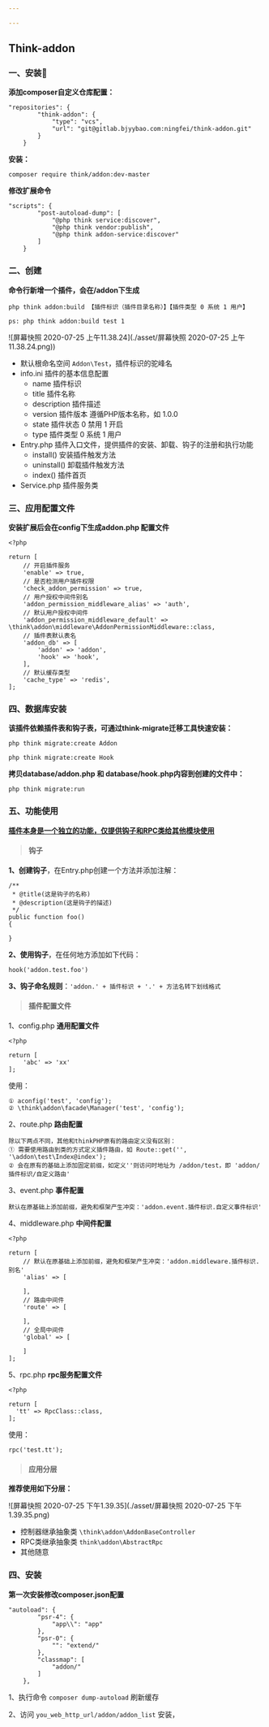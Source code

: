 ```yaml
---

---
```


## Think-addon 



### **一、安装**



**添加composer自定义仓库配置：**

```
"repositories": {
        "think-addon": {
            "type": "vcs",
            "url": "git@gitlab.bjyybao.com:ningfei/think-addon.git"
        }
    }
```

**安装：**

`composer require think/addon:dev-master`

**修改扩展命令**

```
"scripts": {
        "post-autoload-dump": [
            "@php think service:discover",
            "@php think vendor:publish",
            "@php think addon-service:discover"
        ]
    }
```



### **二、创建**



**命令行新增一个插件，会在/addon下生成**

```
php think addon:build 【插件标识（插件目录名称）】【插件类型 0 系统 1 用户】

ps: php think addon:build test 1

```

![屏幕快照 2020-07-25 上午11.38.24](./asset/屏幕快照 2020-07-25 上午11.38.24.png))

- 默认根命名空间 `Addon\Test`，插件标识的驼峰名
- info.ini                                 插件的基本信息配置 
  - name                            插件标识
  - title                               插件名称
  - description                  插件描述
  - version                         插件版本 遵循PHP版本名称，如 1.0.0
  - state                             插件状态 0 禁用 1 开启
  - type                              插件类型  0  系统 1 用户
- Entry.php                            插件入口文件，提供插件的安装、卸载、钩子的注册和执行功能
  - install()                         安装插件触发方法
  - uninstall()                    卸载插件触发方法
  - index()                          插件首页
- Service.php                         插件服务类



### 三、应用配置文件

**安装扩展后会在config下生成addon.php 配置文件**

```
<?php

return [
    // 开启插件服务
    'enable' => true,
    // 是否检测用户插件权限
    'check_addon_permission' => true,
    // 用户授权中间件别名
    'addon_permission_middleware_alias' => 'auth',
    // 默认用户授权中间件
    'addon_permission_middleware_default' => \think\addon\middleware\AddonPermissionMiddleware::class,
    // 插件表默认表名
    'addon_db' => [
        'addon' => 'addon',
        'hook' => 'hook',
    ],
    // 默认缓存类型
    'cache_type' => 'redis',
];
```

### 四、数据库安装

**该插件依赖插件表和钩子表，可通过think-migrate迁移工具快速安装：**

`php think migrate:create Addon`

`php think migrate:create Hook`

**拷贝database/addon.php 和 database/hook.php内容到创建的文件中：**

`php think migrate:run`

### 五、功能使用

**<u>插件本身是一个独立的功能，仅提供钩子和RPC类给其他模块使用</u>**



> #### **钩子**



**1、创建钩子**，在Entry.php创建一个方法并添加注解：

```
/**
 * @title(这是钩子的名称)
 * @description(这是钩子的描述)
 */
public function foo()
{
    
}
```

**2、使用钩子**，在任何地方添加如下代码：

`hook('addon.test.foo')`

**3、钩子命名规则**：`'addon.' + 插件标识 + '.' + 方法名转下划线格式` 



> #### 插件配置文件



1、config.php                        **通用配置文件**

```
<?php 

return [
	'abc' => 'xx'
];

```

使用：

```
① aconfig('test', 'config');
② \think\addon\facade\Manager('test', 'config');
```

2、route.php                              **路由配置**

```
除以下两点不同，其他和thinkPHP原有的路由定义没有区别：
① 需要使用路由到类的方式定义插件路由，如 Route::get('', '\addon\test\Index@index');
② 会在原有的基础上添加固定前缀，如定义''则访问时地址为 /addon/test，即 'addon/插件标识/自定义路由' 
```

3、event.php                              **事件配置**

```
默认在原基础上添加前缀，避免和框架产生冲突：'addon.event.插件标识.自定义事件标识' 
```

4、middleware.php                **中间件配置**

```
<?php 

return [
	// 默认在原基础上添加前缀，避免和框架产生冲突：'addon.middleware.插件标识.别名' 
	'alias' => [
	
	],
	// 路由中间件
	'route' => [
	
	],
	// 全局中间件
	'global' => [
	
	]
];
```

5、rpc.php                               **rpc服务配置文件**

```
<?php 

return [
  'tt' => RpcClass::class,
];
```

使用：

```
rpc('test.tt');
```



> #### 应用分层

**推荐使用如下分层：**

![屏幕快照 2020-07-25 下午1.39.35](./asset/屏幕快照 2020-07-25 下午1.39.35.png)



- 控制器继承抽象类 `\think\addon\AddonBaseController`
- RPC类继承抽象类 `think\addon\AbstractRpc`
- 其他随意



### 四、安装

**第一次安装修改composer.json配置**

```
"autoload": {
        "psr-4": {
            "app\\": "app"
        },
        "psr-0": {
            "": "extend/"
        },
        "classmap": [
            "addon/"
        ]
    },
```

1、执行命令 `composer dump-autoload` 刷新缓存

2、访问 `you_web_http_url/addon/addon_list` 安装，